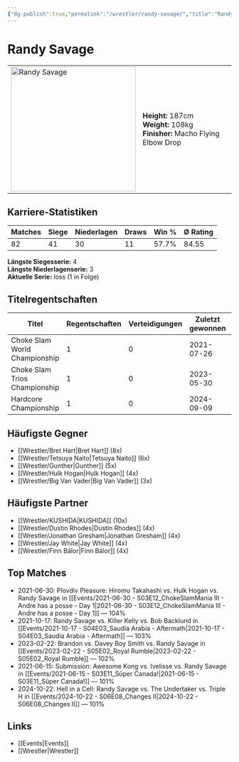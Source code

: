 ```yaml
---
{"dg-publish":true,"permalink":"/wrestler/randy-savage/","title":"Randy Savage","tags":["wrestler"],"noteIcon":""}
---
```



# Randy Savage

<table>
        <tr>
        <td><img src="https://github.com/CptSpaulding1980/choke-slam-wrestling/releases/download/images/Randy_Savage.png" width="280" alt="Randy Savage"></td>
        <td>
        <b>Height:</b> 187cm<br>
        <b>Weight:</b> 108kg<br>
        <b>Finisher:</b> Macho Flying Elbow Drop<br>
        </td>
        </tr>
        </table>
        
## Karriere-Statistiken

| Matches | Siege | Niederlagen | Draws | Win % | Ø Rating |
|---------|-------|-------------|-------|-------|-----------|
| 82 | 41 | 30 | 11 | 57.7% | 84.55 |

**Längste Siegesserie:** 4<br>**Längste Niederlagenserie:** 3<br>**Aktuelle Serie:** loss (1 in Folge)

## Titelregentschaften
| Titel | Regentschaften | Verteidigungen | Zuletzt gewonnen | Aktuell |
|-------|---------------|----------------|------------------|---------|
| Choke Slam World Championship | 1 | 0 | 2021-07-26 |  |
| Choke Slam Trios Championship | 1 | 0 | 2023-05-30 |  |
| Hardcore Championship | 1 | 0 | 2024-09-09 |  |


## Häufigste Gegner
- [[Wrestler/Bret Hart\|Bret Hart]] (8x)
- [[Wrestler/Tetsuya Naito\|Tetsuya Naito]] (6x)
- [[Wrestler/Gunther\|Gunther]] (5x)
- [[Wrestler/Hulk Hogan\|Hulk Hogan]] (4x)
- [[Wrestler/Big Van Vader\|Big Van Vader]] (3x)

## Häufigste Partner
- [[Wrestler/KUSHIDA\|KUSHIDA]] (10x)
- [[Wrestler/Dustin Rhodes\|Dustin Rhodes]] (4x)
- [[Wrestler/Jonathan Gresham\|Jonathan Gresham]] (4x)
- [[Wrestler/Jay White\|Jay White]] (4x)
- [[Wrestler/Finn Bálor\|Finn Bálor]] (4x)

## Top Matches
- 2021-06-30: Plovdiv Pleasure: Hiromu Takahashi vs. Hulk Hogan vs. Randy Savage in [[Events/2021-06-30 - S03E12_ChokeSlamMania III - Andre has a posse - Day 1\|2021-06-30 - S03E12_ChokeSlamMania III - Andre has a posse - Day 1]] — 104%
- 2021-10-17: Randy Savage vs. Killer Kelly vs. Bob Backlund in [[Events/2021-10-17 - S04E03_Saudia Arabia - Aftermath\|2021-10-17 - S04E03_Saudia Arabia - Aftermath]] — 103%
- 2023-02-22: Brandon vs. Davey Boy Smith vs. Randy Savage in [[Events/2023-02-22 - S05E02_Royal Rumble\|2023-02-22 - S05E02_Royal Rumble]] — 102%
- 2021-06-15: Submission: Awesome Kong vs. Ivelisse vs. Randy Savage in [[Events/2021-06-15 - S03E11_Sûper Canada!\|2021-06-15 - S03E11_Sûper Canada!]] — 101%
- 2024-10-22: Hell in a Cell: Randy Savage vs. The Undertaker vs. Triple H in [[Events/2024-10-22 - S06E08_Changes II\|2024-10-22 - S06E08_Changes II]] — 101%

## Links
- [[Events\|Events]]
- [[Wrestler\|Wrestler]]
